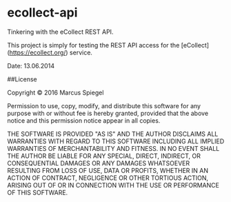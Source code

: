 # ecollect-api

Tinkering with the eCollect REST API.


This project is simply for testing the REST API access for the [eCollect] (https://ecollect.org/) service.

Date: 13.06.2014


##License

Copyright © 2016 Marcus Spiegel

Permission to use, copy, modify, and distribute this software for any purpose with or without fee is hereby granted, provided that the above notice and this permission notice appear in all copies.

THE SOFTWARE IS PROVIDED "AS IS" AND THE AUTHOR DISCLAIMS ALL WARRANTIES WITH REGARD TO THIS SOFTWARE INCLUDING ALL IMPLIED WARRANTIES OF MERCHANTABILITY AND FITNESS. IN NO EVENT SHALL THE AUTHOR BE LIABLE FOR ANY SPECIAL, DIRECT, INDIRECT, OR CONSEQUENTIAL DAMAGES OR ANY DAMAGES WHATSOEVER RESULTING FROM LOSS OF USE, DATA OR PROFITS, WHETHER IN AN ACTION OF CONTRACT, NEGLIGENCE OR OTHER TORTIOUS ACTION, ARISING OUT OF OR IN CONNECTION WITH THE USE OR PERFORMANCE OF THIS SOFTWARE.
